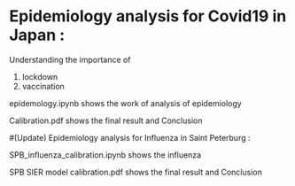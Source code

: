 # Epidemiology analysis for Covid19 in Japan : 

Understanding the importance of 
1) lockdown
2) vaccination

epidemology.ipynb shows the work of analysis of epidemiology

Calibration.pdf shows the final result and Conclusion


#(Update) Epidemiology analysis for Influenza in Saint Peterburg :

SPB_influenza_calibration.ipynb shows the influenza 

SPB SIER model calibration.pdf shows the final result and Conclusion
